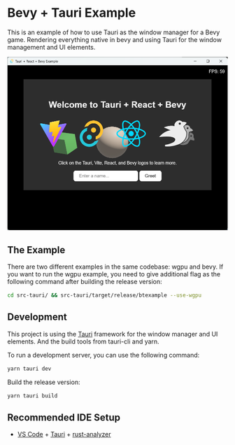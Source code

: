 # Bevy + Tauri Example

This is an example of how to use Tauri as the window manager for a Bevy game.
Rendering everything native in bevy and using Tauri for the window management and UI elements.


![image](./doc/present.png)

## The Example

There are two different examples in the same codebase: wgpu and bevy.
If you want to run the wgpu example, you need to give additional flag as the following command after building the release version:

```bash
cd src-tauri/ && src-tauri/target/release/btexample --use-wgpu
```

## Development

This project is using the [Tauri](https://tauri.app/) framework for the window manager and UI elements. And the build tools from tauri-cli and yarn.

To run a development server, you can use the following command:

```bash
yarn tauri dev
```

Build the release version:

```bash
yarn tauri build
```




## Recommended IDE Setup

- [VS Code](https://code.visualstudio.com/) + [Tauri](https://marketplace.visualstudio.com/items?itemName=tauri-apps.tauri-vscode) + [rust-analyzer](https://marketplace.visualstudio.com/items?itemName=rust-lang.rust-analyzer)

